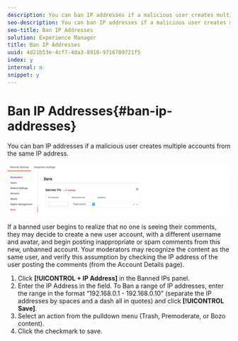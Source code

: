 ```yaml
---
description: You can ban IP addresses if a malicious user creates multiple accounts from the same IP address.
seo-description: You can ban IP addresses if a malicious user creates multiple accounts from the same IP address.
seo-title: Ban IP Addresses
solution: Experience Manager
title: Ban IP Addresses
uuid: 4d21b53e-4cf7-4da3-8910-9716709721f5
index: y
internal: n
snippet: y
---
```


# Ban IP Addresses{#ban-ip-addresses}

You can ban IP addresses if a malicious user creates multiple accounts from the same IP address.

 ![](assets/Bans-1024x239.png)

If a banned user begins to realize that no one is seeing their comments, they may decide to create a new user account, with a different username and avatar, and begin posting inappropriate or spam comments from this new, unbanned account. Your moderators may recognize the content as the same user, and verify this assumption by checking the IP address of the user posting the comments (from the Account Details page).

1. Click **[!UICONTROL + IP Address]** in the Banned IPs panel.
1. Enter the IP Address in the field. To Ban a range of IP addresses, enter the range in the format “192.168.0.1 - 192.168.0.10” (separate the IP addresses by spaces and a dash all in quotes) and click **[!UICONTROL Save]**.
1. Select an action from the pulldown menu (Trash, Premoderate, or Bozo content).
1. Click the checkmark to save.
